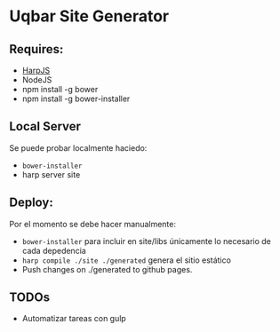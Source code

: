 # Uqbar Site Generator

## Requires:
 - [HarpJS](http://harpjs.com/)
 - NodeJS
 - npm install -g bower
 - npm install -g bower-installer

## Local Server
 Se puede probar localmente haciedo:
 - `bower-installer`
 - harp server site

## Deploy:
 Por el momento se debe hacer manualmente:

 - `bower-installer` para incluir en site/libs únicamente lo necesario de cada depedencia
 - `harp compile ./site ./generated` genera el sitio estático
 - Push changes on ./generated to github pages.

## TODOs
 - Automatizar tareas con gulp



